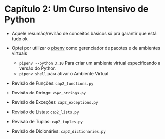 # Capítulo 2: Um Curso Intensivo de Python

- Aquele resumão/revisão de conceitos básicos só pra garantir que está tudo ok
- Optei por utilizar o [pipenv](https://pypi.org/project/pipenv/) como gerenciador de pacotes e de ambientes virtuais
  - ```pipenv --python 3.10```  Para criar um ambiente virtual especificando a versão do Python.
  - ```pipenv shell``` para ativar o Ambiente Virtual

- Revisão de Funções: ```cap2_functions.py```
- Revisão de Strings: ```cap2_strings.py```
- Revisão de Exceções: ```cap2_exceptions.py```
- Revisão de Listas: ```cap2_lists.py```
- Revisão de Tuplas: ```cap2_tuples.py```
- Revisão de Dicionários: ```cap2_dictionaries.py```
